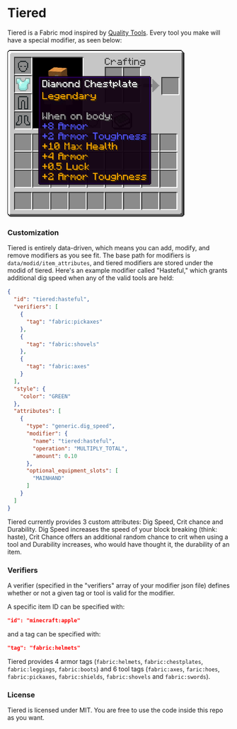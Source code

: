 # Tiered

Tiered is a Fabric mod inspired by [Quality Tools](https://www.curseforge.com/minecraft/mc-mods/quality-tools). Every tool you make will have a special modifier, as seen below:

<img src="resources/legendary_chestplate.png" width="400">

### Customization

Tiered is entirely data-driven, which means you can add, modify, and remove modifiers as you see fit. The base path for modifiers is `data/modid/item_attributes`, and tiered modifiers are stored under the modid of tiered. Here's an example modifier called "Hasteful," which grants additional dig speed when any of the valid tools are held:
```json
{
  "id": "tiered:hasteful",
  "verifiers": [
    {
      "tag": "fabric:pickaxes"
    },
    {
      "tag": "fabric:shovels"
    },
    {
      "tag": "fabric:axes"
    }
  ],
  "style": {
    "color": "GREEN"
  },
  "attributes": [
    {
      "type": "generic.dig_speed",
      "modifier": {
        "name": "tiered:hasteful",
        "operation": "MULTIPLY_TOTAL",
        "amount": 0.10
      },
      "optional_equipment_slots": [
        "MAINHAND"
      ]
    }
  ]
}
```

Tiered currently provides 3 custom attributes: Dig Speed, Crit chance and Durability. Dig Speed increases the speed of your block breaking (think: haste), Crit Chance offers an additional random chance to crit when using a tool and Durability increases, who would have thought it, the durability of an item.

### Verifiers

A verifier (specified in the "verifiers" array of your modifier json file) defines whether or not a given tag or tool is valid for the modifier. 

A specific item ID can be specified with:
```json
"id": "minecraft:apple"
```

and a tag can be specified with:
```json
"tag": "fabric:helmets"
```

Tiered provides 4 armor tags (`fabric:helmets`, `fabric:chestplates`, `fabric:leggings`, `fabric:boots`) and 6 tool tags (`fabric:axes`, `faric:hoes`, `fabric:pickaxes`, `fabric:shields`, `fabric:shovels` and `fabric:swords`).


### License
Tiered is licensed under MIT. You are free to use the code inside this repo as you want.